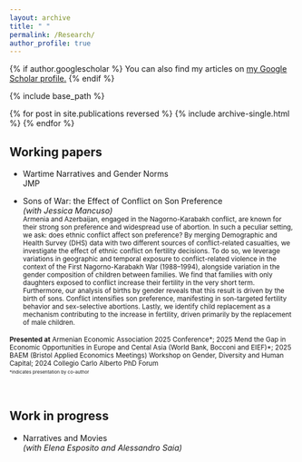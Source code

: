 ```yaml
---
layout: archive
title: " "
permalink: /Research/
author_profile: true
---
```


{% if author.googlescholar %}
  You can also find my articles on <u><a href="{{author.googlescholar}}">my Google Scholar profile</a>.</u>
{% endif %}

{% include base_path %}

{% for post in site.publications reversed %}
  {% include archive-single.html %}
{% endfor %}

Working papers
--
- Wartime Narratives and Gender Norms<br>JMP




- Sons of War: the Effect of Conflict on Son Preference<br>*(with Jessica Mancuso)* <br>
<sub>Armenia and Azerbaijan, engaged in the Nagorno-Karabakh conflict, are known for their strong son preference and widespread use of abortion. In such a peculiar setting, we ask: does ethnic conflict affect son preference? By merging Demographic and Health Survey (DHS) data with two different sources of conflict-related casualties, we investigate the effect of ethnic conflict on fertility decisions. To do so, we leverage variations in geographic and temporal exposure to conflict-related violence in the context of the First Nagorno-Karabakh War (1988–1994), alongside variation in the gender composition of children between families. We find that families with only daughters exposed to conflict increase their fertility in the very short term. Furthermore, our analysis of births by gender reveals that this result is driven by the birth of sons. Conflict intensifies son preference, manifesting in son-targeted fertility behavior and sex-selective abortions. Lastly, we identify child replacement as a mechanism contributing to the increase in fertility, driven primarily by the replacement of male children.<sub><br>

<sub>**Presented at** Armenian Economic Association 2025 Conference*; 2025 Mend the Gap in Economic Opportunities in Europe and Cental Asia (World Bank, Bocconi and EIEF)*; 2025 BAEM (Bristol Applied Economics Meetings) Workshop on Gender, Diversity and Human Capital; 2024 Collegio Carlo Alberto PhD Forum<sub>
<br> <sub>*indicates presentation by co-author<sub>

<br>

Work in progress
--
- Narratives and Movies <br>*(with Elena Esposito and Alessandro Saia)*
